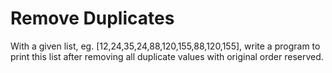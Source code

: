 # Remove Duplicates


With a given list, eg. [12,24,35,24,88,120,155,88,120,155], write a program to print this list after removing all duplicate values with original order reserved.
